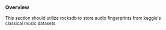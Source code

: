 ### Overview

This section should utilize rocksdb to store audio fingerprints from kaggle's classical music datasets
